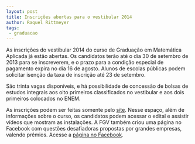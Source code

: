 ```yaml
---
layout: post
title: Inscrições abertas para o vestibular 2014
author: Raquel Rittmeyer
tags:
 - graduacao
---
```


As inscrições do vestibular 2014 do curso de Graduação em Matemática
Aplicada já estão abertas. Os candidatos terão até o dia 30 de
setembro de 2013 para se inscreverem, e o prazo para a condição
especial de pagamento expira no dia 16 de agosto. Alunos de escolas
públicas podem solicitar isenção da taxa de inscrição até 23 de
setembro.

São trinta vagas disponíveis, e há possibilidade de concessão de
bolsas de estudos integrais aos oito primeiros classificados no
vestibular e aos dois primeiros colocados no ENEM.

As inscrições podem ser feitas somente pelo
[site](http://www.fgv.br/vestibular). Nesse espaço, além de informações sobre
o curso, os candidatos podem acessar o edital e assistir vídeos que
mostram as instalações. A FGV também criou uma página no Facebook com
questões desafiadoras propostas por grandes empresas, valendo
prêmios. Acesse a
[página no Facebook](http://www.facebook.com/vestibularfgv).
